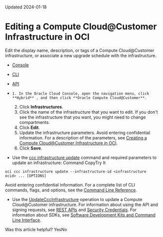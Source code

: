 Updated 2024-01-18
# Editing a Compute Cloud@Customer Infrastructure in OCI
Edit the display name, description, or tags of a Compute Cloud@Customer infrastructure, or associate a new upgrade schedule with the infrastructure. 
  * [Console](https://docs.oracle.com/en-us/iaas/compute-cloud-at-customer/topics/infrastructure/edit-infrastructure.htm)
  * [CLI](https://docs.oracle.com/en-us/iaas/compute-cloud-at-customer/topics/infrastructure/edit-infrastructure.htm)
  * [API](https://docs.oracle.com/en-us/iaas/compute-cloud-at-customer/topics/infrastructure/edit-infrastructure.htm)


  *     1. In the Oracle Cloud Console, open the navigation menu, click **Hybrid** , and then click **Oracle Compute Cloud@Customer**.
    2. Click **Infrastructures**.
    3. Click the name of the infrastructure that you want to edit. If you don't see the infrastructure that you want, you might need to change compartments.
    4. Click **Edit**.
    5. Update the infrastructure parameters. Avoid entering confidential information. For a description of the parameters, see [Creating a Compute Cloud@Customer Infrastructure in OCI](https://docs.oracle.com/en-us/iaas/compute-cloud-at-customer/topics/infrastructure/create-infrastructure.htm#create-infrastructure "Create a Compute Cloud@Customer infrastructure in Oracle Cloud Infrastructure \(OCI\) to communicate with the corresponding infrastructure in the data center.").
    6. Click **Save**.
  * Use the [ccc infrastructure update](https://docs.oracle.com/iaas/tools/oci-cli/latest/oci_cli_docs/cmdref/ccc/infrastructure/update.html) command and required parameters to update an infrastructure:
Command
CopyTry It
```
oci ccc infrastructure update --infrastructure-id <infrastructure ocid> ... [OPTIONS]
```

Avoid entering confidential information.
For a complete list of CLI commands, flags, and options, see the [Command Line Reference](https://docs.oracle.com/iaas/tools/oci-cli/latest/oci_cli_docs/index.html).
  * Use the [UpdateCccInfrastructure](https://docs.oracle.com/iaas/api/#/en/compute-cloud-at-customer/latest/CccInfrastructure/UpdateCccInfrastructure) operation to update a Compute Cloud@Customer infrastructure.
For information about using the API and signing requests, see [REST APIs](https://docs.oracle.com/iaas/Content/API/Concepts/usingapi.htm#REST_APIs) and [Security Credentials](https://docs.oracle.com/iaas/Content/General/Concepts/credentials.htm). For information about SDKs, see [Software Development Kits and Command Line Interface](https://docs.oracle.com/iaas/Content/API/Concepts/sdks.htm#Software_Development_Kits_and_Command_Line_Interface).


Was this article helpful?
YesNo

